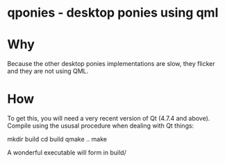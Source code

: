 qponies - desktop ponies using qml
==================================

Why
===
Because the other desktop ponies implementations are slow, they flicker and they
are not using QML.

How
===
To get this, you will need a very recent version of Qt (4.7.4 and above).
Compile using the ususal procedure when dealing with Qt things:

mkdir build
cd build
qmake ..
make

A wonderful executable will form in build/
